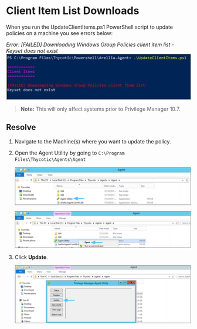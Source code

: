 [title]: # (Client Item List Downloads)
[tags]: # (agents, keyset)
[priority]: # (2)
# Client Item List Downloads
When you run the UpdateClientItems.ps1 PowerShell script to update policies on a
machine you see errors below:

*Error: [FAILED] Downloading Windows Group Policies client item list - Keyset does not exist*
![Windows Group Policies](images\downloading-windows-group-policies/27d5e11b2d784cc002a3d98a1bf9be2a.png)

>**Note:** This will only affect systems prior to Privilege Manager 10.7.

## Resolve

1.  Navigate to the Machine(s) where you want to update the policy.

1.  Open the Agent Utility by going to `C:\Program
    Files\Thycotic\Agents\Agent`

    ![Windows Group Policies](images/downloading-windows-group-policies/5b622bbadb56ede54a985a0d32e2adfe.png)

    ![Windows Group Policies](images/downloading-windows-group-policies/9a45991972016fd0709841929464ba1a.png)

1.  Click **Update**.

    ![Windows Group Policies](images/downloading-windows-group-policies/b5475c3d041954ed3de15f80a3c6d5ac.png)
